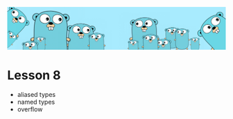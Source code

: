 ![](https://github.com/irisida/golang/blob/master/src/assets/freegopher.png)

# Lesson 8

- aliased types
- named types
- overflow

